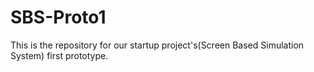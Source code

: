 SBS-Proto1
==========
This is the repository for our startup project's(Screen Based Simulation System) first prototype.
